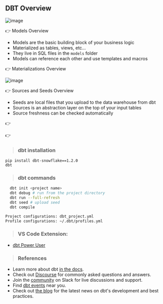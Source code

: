 ## DBT Overview 

![image](https://user-images.githubusercontent.com/19702456/216638815-6eefbc27-9312-42c8-9821-806bd91df725.png)


:point_right: Models Overview
- Models are the basic building block of your business logic
- Materialized as tables, views, etc…
- They live in SQL files in the `models` folder
- Models can reference each other and use templates and macros


:point_right: Materializations Overview

![image](https://user-images.githubusercontent.com/19702456/219865450-6061d1c7-cff2-4075-b201-dc411f5bee03.png)

:point_right: Sources and Seeds Overview
- Seeds are local files that you upload to the data warehouse from dbt
- Sources is an abstraction layer on the top of your input tables
- Source freshness can be checked automatically


:point_right:



:point_right:




> ### dbt installation

```
pip install dbt-snowflake==1.2.0
dbt
```

> ### dbt commands
```bash
  dbt init <project name>
  dbt debug # run from the project directory 
  dbt run --full-refresh
  dbt seed # upload seed
  dbt compile 

Project configurations: dbt_project.yml
Profile configurations: ~/.dbt/profiles.yml
```

> ### VS Code Extension: 
- [dbt Power User](https://marketplace.visualstudio.com/items?itemName=innoverio.vscode-dbt-power-user)

> ### References

- Learn more about dbt [in the docs](https://docs.getdbt.com/docs/introduction).
- Check out [Discourse](https://discourse.getdbt.com/) for commonly asked questions and answers.
- Join the [community](https://community.getdbt.com/) on Slack for live discussions and support.
- Find [dbt events](https://events.getdbt.com) near you.
- Check out [the blog](https://blog.getdbt.com/) for the latest news on dbt's development and best practices.
